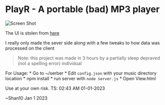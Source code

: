 # PlayR - A portable (bad) MP3 player

![Screen Shot](https://media.discordapp.net/attachments/867447574784639047/1058855569802395759/image.png?width=448&height=670)

The UI is stolen from [here](https://www.geeksforgeeks.org/create-a-music-player-using-javascript/)

I really only made the sever side along with a few tweaks to how data was processed on the client

> Note: this project was made in 3 hours by a partially sleep depraved (not a spelling error) individual

For Usage:
    * Go to ~/serber 
    * Edit `config.json` with your music directory location 
    * npm install
    * run server with `node server.js`
    * Open View.html

Use at your own risk.
TS: 02:43 AM 01-01-2023

~Shan10 Jan 1 2023